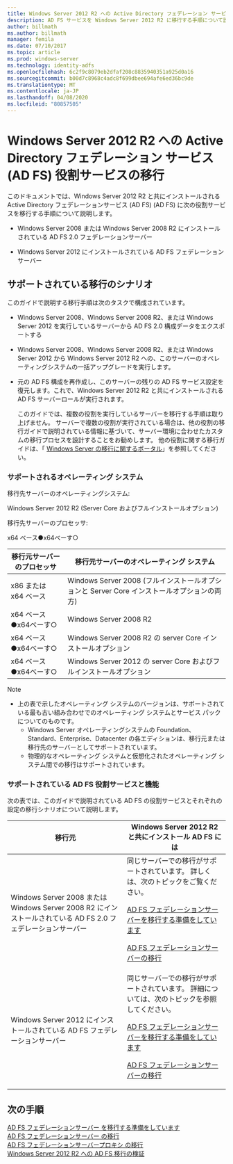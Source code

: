 ```yaml
---
title: Windows Server 2012 R2 への Active Directory フェデレーション サービス (AD FS) 役割サービスの移行
description: AD FS サービスを Windows Server 2012 R2 に移行する手順について説明します。
author: billmath
ms.author: billmath
manager: femila
ms.date: 07/10/2017
ms.topic: article
ms.prod: windows-server
ms.technology: identity-adfs
ms.openlocfilehash: 6c2f9c8079eb2dfaf208c8835940351a925d0a16
ms.sourcegitcommit: b00d7c8968c4adc8f699dbee694afe6ed36bc9de
ms.translationtype: MT
ms.contentlocale: ja-JP
ms.lasthandoff: 04/08/2020
ms.locfileid: "80857505"
---
```

# <a name="migrate-active-directory-federation-services-role-services-to-windows-server-2012-r2"></a>Windows Server 2012 R2 への Active Directory フェデレーション サービス (AD FS) 役割サービスの移行
 このドキュメントでは、Windows Server 2012 R2 と共にインストールされる Active Directory フェデレーションサービス (AD FS) (AD FS) に次の役割サービスを移行する手順について説明します。  
  
-   Windows Server 2008 または Windows Server 2008 R2 にインストールされている AD FS 2.0 フェデレーションサーバー  
  
-   Windows Server 2012 にインストールされている AD FS フェデレーションサーバー  
  
## <a name="supported-migration-scenarios"></a>サポートされている移行のシナリオ  
 このガイドで説明する移行手順は次のタスクで構成されています。  
  
- Windows Server 2008、Windows Server 2008 R2、または Windows Server 2012 を実行しているサーバーから AD FS 2.0 構成データをエクスポートする  
  
- Windows Server 2008、Windows Server 2008 R2、または Windows Server 2012 から Windows Server 2012 R2 への、このサーバーのオペレーティングシステムの一括アップグレードを実行します。 
  
- 元の AD FS 構成を再作成し、このサーバーの残りの AD FS サービス設定を復元します。これで、Windows Server 2012 R2 と共にインストールされる AD FS サーバーロールが実行されます。  
  
  このガイドでは、複数の役割を実行しているサーバーを移行する手順は取り上げません。 サーバーで複数の役割が実行されている場合は、他の役割の移行ガイドで説明されている情報に基づいて、サーバー環境に合わせたカスタムの移行プロセスを設計することをお勧めします。 他の役割に関する移行ガイドは、「 [Windows Server の移行に関するポータル](https://go.microsoft.com/fwlink/?LinkId=247608)」を参照してください。  
  
### <a name="supported-operating-systems"></a>サポートされるオペレーティング システム  
 移行先サーバーのオペレーティングシステム:  
  
 Windows Server 2012 R2 (Server Core およびフルインストールオプション)  
  
 移行先サーバーのプロセッサ:  
  
 x64 ベース●x64べーす○  
  
|移行元サーバーのプロセッサ|移行元サーバーのオペレーティング システム|  
|-----------------------------|------------------------------------|  
|x86 または x64 ベース| Windows Server 2008 (フルインストールオプションと Server Core インストールオプションの両方)|  
|x64 ベース●x64べーす○|Windows Server 2008 R2|  
|x64 ベース●x64べーす○|Windows Server 2008 R2 の server Core インストールオプション|  
|x64 ベース●x64べーす○|Windows Server 2012 の server Core およびフルインストールオプション|  
  
> [!NOTE]
> - 上の表で示したオペレーティング システムのバージョンは、サポートされている最も古い組み合わせでのオペレーティング システムとサービス パックについてのものです。  
>   -   Windows Server オペレーティングシステムの Foundation、Standard、Enterprise、Datacenter の各エディションは、移行元または移行先のサーバーとしてサポートされています。  
>   -   物理的なオペレーティング システムと仮想化されたオペレーティング システム間での移行はサポートされています。  
  
### <a name="supported-ad-fs-role-services-and-features"></a>サポートされている AD FS 役割サービスと機能  
 次の表では、このガイドで説明されている AD FS の役割サービスとそれぞれの設定の移行シナリオについて説明します。  
  
|移行元|Windows Server 2012 R2 と共にインストール AD FS には|  
|----------|----------------------------------------------------------------------------------------------|  
|Windows Server 2008 または Windows Server 2008 R2 にインストールされている AD FS 2.0 フェデレーションサーバー|同じサーバーでの移行がサポートされています。 詳しくは、次のトピックをご覧ください。<p> [AD FS フェデレーションサーバーを移行する準備をしています](prepare-migrate-ad-fs-server-r2.md)<p> [AD FS フェデレーションサーバーの移行](migrate-ad-fs-fed-server-r2.md)|  
|Windows Server 2012 にインストールされている AD FS フェデレーションサーバー|同じサーバーでの移行がサポートされています。  詳細については、次のトピックを参照してください。<p> [AD FS フェデレーションサーバーを移行する準備をしています](prepare-migrate-ad-fs-server-r2.md)<p> [AD FS フェデレーションサーバーの移行](migrate-ad-fs-fed-server-r2.md)|  
  
## <a name="next-steps"></a>次の手順
 [AD FS フェデレーションサーバー  を移行する準備をしています](prepare-migrate-ad-fs-server-r2.md)  
 [AD FS フェデレーションサーバー  の移行](migrate-ad-fs-fed-server-r2.md)  
 [AD FS フェデレーションサーバープロキシ  の移行](migrate-fed-server-proxy-r2.md)  
 [Windows Server 2012 R2 への AD FS 移行の検証](verify-ad-fs-migration.md)